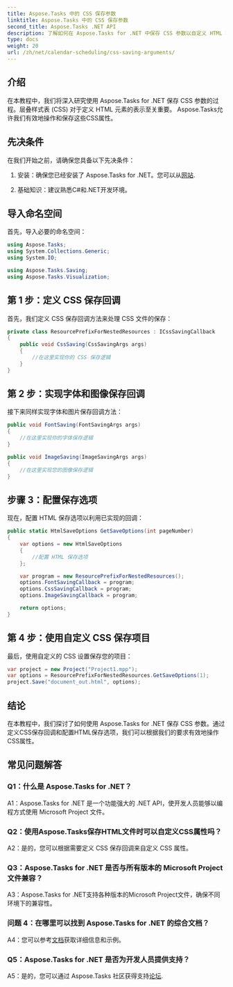 ```yaml
---
title: Aspose.Tasks 中的 CSS 保存参数
linktitle: Aspose.Tasks 中的 CSS 保存参数
second_title: Aspose.Tasks .NET API
description: 了解如何在 Aspose.Tasks for .NET 中保存 CSS 参数以自定义 HTML 输出。通过定制 CSS 设置增强演示效果。
type: docs
weight: 20
url: /zh/net/calendar-scheduling/css-saving-arguments/
---
```

## 介绍

在本教程中，我们将深入研究使用 Aspose.Tasks for .NET 保存 CSS 参数的过程。层叠样式表 (CSS) 对于定义 HTML 元素的表示至关重要。 Aspose.Tasks允许我们有效地操作和保存这些CSS属性。

## 先决条件

在我们开始之前，请确保您具备以下先决条件：

1. 安装：确保您已经安装了 Aspose.Tasks for .NET。您可以从[网站](https://releases.aspose.com/tasks/net/).

2. 基础知识：建议熟悉C#和.NET开发环境。

## 导入命名空间

首先，导入必要的命名空间：

```csharp
using Aspose.Tasks;
using System.Collections.Generic;
using System.IO;

using Aspose.Tasks.Saving;
using Aspose.Tasks.Visualization;

```
## 第 1 步：定义 CSS 保存回调

首先，我们定义 CSS 保存回调方法来处理 CSS 文件的保存：

```csharp
private class ResourcePrefixForNestedResources : ICssSavingCallback
{
    public void CssSaving(CssSavingArgs args)
    {
        //在这里实现你的 CSS 保存逻辑
    }
}
```

## 第 2 步：实现字体和图像保存回调

接下来同样实现字体和图片保存回调方法：

```csharp
public void FontSaving(FontSavingArgs args)
{
    //在这里实现你的字体保存逻辑
}

public void ImageSaving(ImageSavingArgs args)
{
    //在这里实现您的图像保存逻辑
}
```

## 步骤 3：配置保存选项

现在，配置 HTML 保存选项以利用已实现的回调：

```csharp
public static HtmlSaveOptions GetSaveOptions(int pageNumber)
{
    var options = new HtmlSaveOptions
    {
        //配置 HTML 保存选项
    };

    var program = new ResourcePrefixForNestedResources();
    options.FontSavingCallback = program;
    options.CssSavingCallback = program;
    options.ImageSavingCallback = program;

    return options;
}
```

## 第 4 步：使用自定义 CSS 保存项目

最后，使用自定义的 CSS 设置保存您的项目：

```csharp
var project = new Project("Project1.mpp");
var options = ResourcePrefixForNestedResources.GetSaveOptions(1);
project.Save("document_out.html", options);
```

## 结论

在本教程中，我们探讨了如何使用 Aspose.Tasks for .NET 保存 CSS 参数。通过定义CSS保存回调和配置HTML保存选项，我们可以根据我们的要求有效地操作CSS属性。

## 常见问题解答

### Q1：什么是 Aspose.Tasks for .NET？

A1：Aspose.Tasks for .NET 是一个功能强大的 .NET API，使开发人员能够以编程方式使用 Microsoft Project 文件。

### Q2：使用Aspose.Tasks保存HTML文件时可以自定义CSS属性吗？

A2：是的，您可以根据需要定义 CSS 保存回调来自定义 CSS 属性。

### Q3：Aspose.Tasks for .NET 是否与所有版本的 Microsoft Project 文件兼容？

A3：Aspose.Tasks for .NET支持各种版本的Microsoft Project文件，确保不同环境下的兼容性。

### 问题 4：在哪里可以找到 Aspose.Tasks for .NET 的综合文档？

A4：您可以参考[文档](https://reference.aspose.com/tasks/net/)获取详细信息和示例。

### Q5：Aspose.Tasks for .NET 是否为开发人员提供支持？

 A5：是的，您可以通过 Aspose.Tasks 社区获得支持[论坛](https://forum.aspose.com/c/tasks/15).